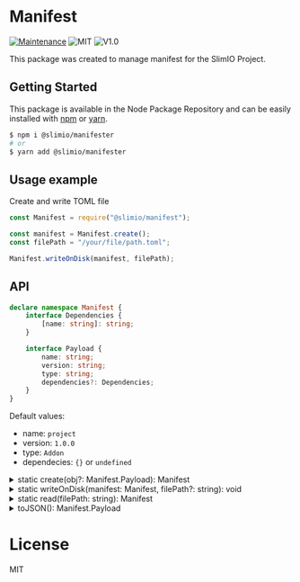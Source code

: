 # Manifest
[![Maintenance](https://img.shields.io/badge/Maintained%3F-yes-green.svg)](https://github.com/SlimIO/is/commit-activity)
![MIT](https://img.shields.io/github/license/mashape/apistatus.svg)
![V1.0](https://img.shields.io/badge/version-0.1.0-blue.svg)

This package was created to manage manifest for the SlimIO Project.

## Getting Started

This package is available in the Node Package Repository and can be easily installed with [npm](https://docs.npmjs.com/getting-started/what-is-npm) or [yarn](https://yarnpkg.com).

```bash
$ npm i @slimio/manifester
# or
$ yarn add @slimio/manifester
```

## Usage example
Create and write TOML file

```js
const Manifest = require("@slimio/manifest");

const manifest = Manifest.create();
const filePath = "/your/file/path.toml";

Manifest.writeOnDisk(manifest, filePath);
```

## API

```ts
declare namespace Manifest {
    interface Dependencies {
        [name: string]: string;
    }

    interface Payload {
        name: string;
        version: string;
        type: string;
        dependencies?: Dependencies;
    }
}
```

Default values:
- name: `project`
- version: `1.0.0`
- type: `Addon`
- dependecies: `{}` or `undefined`

<details>
    <summary>static create(obj?: Manifest.Payload): Manifest</summary>

Create Manifest object with a javascript object.

```js
const Manifest = require("@slimio/manifest");

const manifest = Manifest.create();
console.log(manifest.toJSON());
```

<br>
</details>

<details>
    <summary>static writeOnDisk(manifest: Manifest, filePath?: string): void</summary>

Write toml file if not exist.
```js
const Manifest = require("@slimio/manifest");

const manifest = Manifest.create();
const filePath = "/your/file/path.toml";

Manifest.writeOnDisk(manifest, filePath);
```
> Default path : `process.cwd/slimio.toml`

<br>
</details>

<details>
    <summary>static read(filePath: string): Manifest</summary>
    
Read toml file and return a specific Manifest object.
```js
const Manifest = require("@slimio/manifest");
const filePath = "/your/file/path.toml";

const manifest Manifest.read(filePath);
console.log(manifest.toJSON());
```

<br>
</details>

<details>
    <summary>toJSON(): Manifest.Payload</summary>
    
Return Manifest with private attributs as a JSON Object.
```js
const Manifest = require("@slimio/manifest");

const manifest = Manifest.create();
console.log(manifest.toJSON());
```

<br>
</details>

# License
MIT
